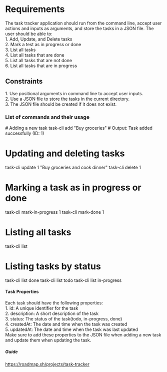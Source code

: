 <h1>Requirements</h1>
<p>
The task tracker application should run from the command line, accept user actions and inputs as arguments, and store the tasks in a 
JSON file. The user should be able to: <br>
1. Add, Update, and Delete tasks<br>
2. Mark a test as in progress or done<br>
3. List all tasks<br>
4. List all tasks that are done<br>
5. List all tasks that are not done<br>
6. List all tasks that are in progress<br>
</p>

<h2>Constraints</h2>
<p>
1. Use positional arguments in command line to accept user inputs.<br>
2. Use a JSON file to store the tasks in the current directory.<br>
3. The JSON file should be created if it does not exist.<br>
</p>

<h3>List of commands and their usage</h3>
<p>
# Adding a new task
task-cli add "Buy groceries"
# Output: Task added successfully (ID: 1)

# Updating and deleting tasks
task-cli update 1 "Buy groceries and cook dinner"
task-cli delete 1

# Marking a task as in progress or done
task-cli mark-in-progress 1
task-cli mark-done 1

# Listing all tasks
task-cli list

# Listing tasks by status
task-cli list done
task-cli list todo
task-cli list in-progress
</p>

<h4>Task Properties</h4>
<p>
Each task should have the following properties:<br>
1. id: A unique identifier for the task<br>
2. description: A short description of the task<br>
3. status: The status of the task(todo, in-progress, done)<br>
4. createdAt: The date and time when the task was created<br>
5. updatedAt: The date and time when the task was last updated<br>
Make sure to add these properties to the JSON file when adding a new task and update them when updating the task.
</p>

<h5>Guide</h5>
<a href="https://roadmap.sh/projects/task-tracker">https://roadmap.sh/projects/task-tracker</a>